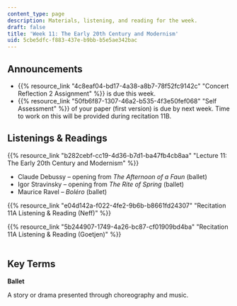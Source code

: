 ```yaml
---
content_type: page
description: Materials, listening, and reading for the week.
draft: false
title: 'Week 11: The Early 20th Century and Modernism'
uid: 5cbe5dfc-f883-437e-b9bb-b5e5ae342bac
---
```

## Announcements

- {{% resource_link "4c8eaf04-bd17-4a38-a8b7-78f52fc9142c" "Concert Reflection 2 Assignment" %}} is due this week.
- {{% resource_link "50fb6f87-1307-46a2-b535-4f3e50fef068" "Self Assessment" %}} of your paper (first version) is due by next week. Time to work on this will be provided during recitation 11B.

## Listenings & Readings

{{% resource_link "b282cebf-cc19-4d36-b7d1-ba47fb4cb8aa" "Lecture 11: The Early 20th Century and Modernism" %}}

- Claude Debussy – opening from *The Afternoon of a Faun* (ballet)
- Igor Stravinsky – opening from *The Rite of Spring* (ballet)
- Maurice Ravel – *Boléro* (ballet)

{{% resource_link "e04d142a-f022-4fe2-9b6b-b8661fd24307" "Recitation 11A Listening & Reading (Neff)" %}}

{{% resource_link "5b244907-1749-4a26-bc87-cf01909bd4ba" "Recitation 11A Listening & Reading (Goetjen)" %}}       
 

## Key Terms

**Ballet** 

A story or drama presented through choreography and music.